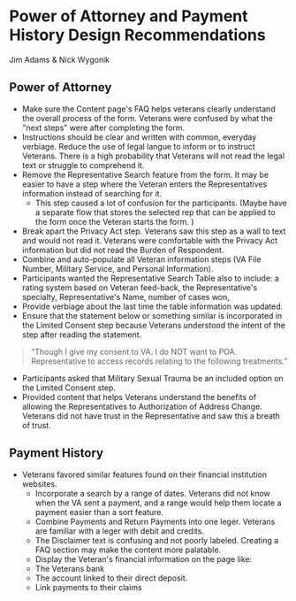 # Power of Attorney and Payment History Design Recommendations
Jim Adams & Nick Wygonik

## Power of Attorney
- Make sure the Content page's FAQ helps veterans clearly understand the overall process of the form.  Veterans were confused by what the  "next steps" were after completing the form.
- Instructions should be clear and written with common, everyday verbiage. Reduce the use of legal langue to inform or to instruct Veterans. There is a high probability that Veterans will not read the legal text or struggle to comprehend it.
- Remove the Representative Search feature from the form. It may be easier to have a step where the Veteran enters the Representatives information instead of searching for it. 
   - This step caused a lot of confusion for the participants. (Maybe have a separate flow that stores the selected rep that can be applied to the form once the Veteran starts the form. )
- Break apart the Privacy Act step. Veterans saw this step as a wall to text and would not read it.  Veterans were comfortable with the Privacy Act information but did not read the Burden of Respondent. 
- Combine and auto-populate all Veteran information steps (VA File Number, Military Service, and Personal Information).
- Participants wanted the Representative Search Table also to include: a rating system based on Veteran feed-back, the Representative's specialty, Representative's Name, number of cases won, 
- Provide verbiage about the last time the table information was updated.
- Ensure that the statement below or something similar is incorporated in the Limited Consent step because Veterans understood the intent of the step after reading the statement. 
> “Though I give my consent to VA. I do NOT want to POA. Representative to access records relating to the following treatments.”
- Participants asked that Military Sexual Trauma be an included option on the Limited Consent step.
- Provided content that helps Veterans understand the benefits of allowing the Representatives to Authorization of Address Change. Veterans did not have trust in the Representative and saw this a breath of trust.  

## Payment History
- Veterans favored similar features found on their financial institution websites.  
    - Incorporate a search by a range of dates. Veterans did not know when the VA sent a payment, and a range would help them locate a payment easier than a sort feature.
    - Combine Payments and Return Payments into one leger. Veterans are familiar with a leger with debit and credits. 
    - The Disclaimer text is confusing and not poorly labeled. Creating a FAQ section may make the content more palatable.
    - Display the Veteran's financial information on the page like:  
    - The Veterans bank
    - The account linked to their direct deposit.
    - Link payments to their claims
